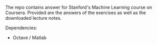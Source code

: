 The repo contains answer for Stanford's Machine Learning course on Coursera. Provided are the answers of the exercises as well as the downloaded lecture notes.


Dependencies:
- Octave / Matlab
